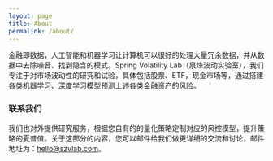 ```yaml
---
layout: page
title: About
permalink: /about/
---
```








金融即数据，人工智能和机器学习让计算机可以很好的处理大量冗余数据，并从数据中去除噪音、找到隐含的模式。Spring Volatility Lab（泉烽波动实验室），我们专注于对市场波动性的研究和试验，具体包括股票、ETF，现金市场等，通过搭建各类机器学习、深度学习模型预测上述各类金融资产的风险。









### 联系我们

我们也对外提供研究服务，根据您自有的的量化策略定制对应的风控模型，提升策略的夏普值。关于这部分的内容，您可以邮件给我们做更详细的交流和讨论，邮件地址为：hello@szvlab.com。
